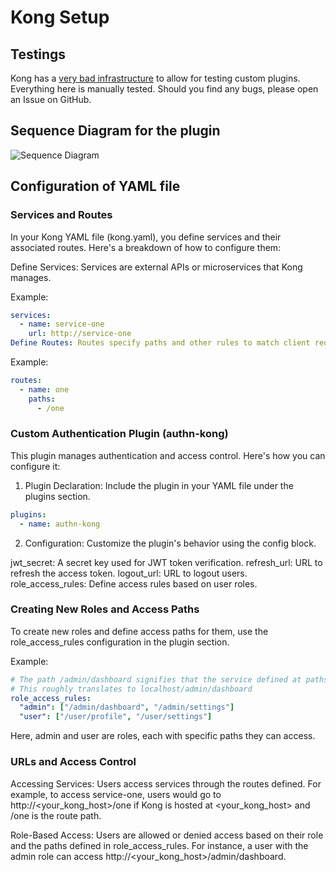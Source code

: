 
# Kong Setup

## Testings
Kong has a [very bad infrastructure](https://github.com/Kong/kong/issues/1901) to allow for testing custom plugins. Everything here is manually tested. Should you find
any bugs, please open an Issue on GitHub.


## Sequence Diagram for the plugin
![Sequence Diagram](../docs/diagrams/AuthenticationPlugin.png "Sequence Diagram")


## Configuration of YAML file

### Services and Routes
In your Kong YAML file (kong.yaml), you define services and their associated routes. Here's a breakdown of how to configure them:

Define Services: Services are external APIs or microservices that Kong manages.

Example:

```yaml
services:
  - name: service-one
    url: http://service-one
Define Routes: Routes specify paths and other rules to match client requests to services.
```
Example:

```yaml
routes:
  - name: one
    paths:
      - /one
```

### Custom Authentication Plugin (authn-kong)
This plugin manages authentication and access control. Here's how you can configure it:

1. Plugin Declaration: Include the plugin in your YAML file under the plugins section.

```yaml
plugins:
  - name: authn-kong
```  
2. Configuration: Customize the plugin's behavior using the config block.

jwt_secret: A secret key used for JWT token verification.
refresh_url: URL to refresh the access token.
logout_url: URL to logout users.
role_access_rules: Define access rules based on user roles.

### Creating New Roles and Access Paths
To create new roles and define access paths for them, use the role_access_rules configuration in the plugin section.

Example:

```yaml
# The path /admin/dashboard signifies that the service defined at paths: /admin will be used.
# This roughly translates to localhost/admin/dashboard 
role_access_rules:
  "admin": ["/admin/dashboard", "/admin/settings"]
  "user": ["/user/profile", "/user/settings"]
```

Here, admin and user are roles, each with specific paths they can access. 


### URLs and Access Control
Accessing Services: Users access services through the routes defined. For example, to access service-one, users would go to http://<your_kong_host>/one if Kong is hosted at <your_kong_host> and /one is the route path.

Role-Based Access: Users are allowed or denied access based on their role and the paths defined in role_access_rules. For instance, a user with the admin role can access http://<your_kong_host>/admin/dashboard.